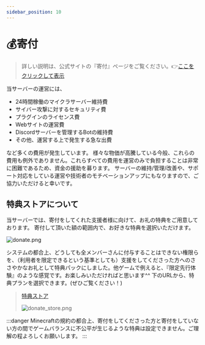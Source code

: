 ```yaml
---
sidebar_position: 10
---
```


# 💰寄付
> 詳しい説明は、公式サイトの『寄付』ページをご覧ください。👉[ここをクリックして表示](https://made-by-free.com/donate/)

当サーバーの運営には、

- 24時間稼働のマイクラサーバー維持費
- サイバー攻撃に対するセキュリティ費
- プラグインのライセンス費
- Webサイトの運営費
- Discordサーバーを管理するBotの維持費
- その他、運営する上で発生する急な出費

など多くの費用が発生しています。 様々な物価が高騰している今般、これらの費用も例外でありません。これらすべての費用を運営のみで負担することは非常に困難であるため、資金の援助を募ります。 サーバーの維持/管理/改善や、サポート対応をしている運営や技術者のモチベーションアップにもなりますので、ご協力いただけると幸いです。

## 特典ストアについて
当サーバーでは、寄付をしてくれた支援者様に向けて、お礼の特典をご用意しております。
寄付して頂いた額の範囲内で、お好きな特典を選択いただけます。

![donate.png](http://guide.made-by-free.com/images/donate.png)


システムの都合上、どうしても全メンバーさんに付与することはできない権限らを、（利用者を限定できるという基準としても）支援をしてくださった方へのささやかなお礼として特典パックにしました。他ゲームで例えると、『限定先行体験』のような感覚です。お楽しみいただければと思います^^
下のURLから、特典プランを選択できます。(ぜひご覧ください！)

> [特典ストア](http://store.made-by-free.com)
> 
> ![donate_store.png](http://guide.made-by-free.com/images/donate_store.png)



:::danger
Minecraftの規約の都合上、寄付をしてくださった方と寄付をしていない方の間でゲームバランスに不公平が生じるような特典は設定できません。ご理解の程よろしくお願いします。
:::